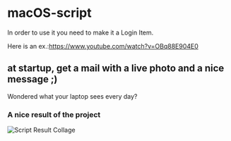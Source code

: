 # macOS-script

In order to use it you need to make it a Login Item.

Here is an ex.:https://www.youtube.com/watch?v=OBq88E904E0

at startup, get a mail with a live photo and a nice message ;)
---
Wondered what your laptop sees every day?
### A nice result of the project
![Script Result Collage](https://github.com/schesa/macOS-script/blob/master/collage.jpg)
